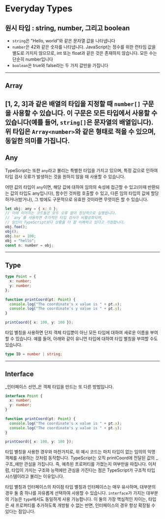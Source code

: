 # Everyday Types

##  원시 타입 : string, number, 그리고 boolean

- `string`은 "Hello, world"와 같은 문자열 값을 나타냅니다
- `number`은 42와 같은 숫자를 나타냅니다. JavaScript는 정수를 위한 런타임 값을 별도로 가지지 않으므로, int 또는 float과 같은 것은 존재하지 않습니다. 모든 수는 단순히 number입니다
- `boolean`은 true와 false라는 두 가지 값만을 가집니다
---
## Array

[1, 2, 3]과 같은 배열의 타입을 지정할 때 `number[]` 구문을 사용할 수 있습니다. 이 구문은 모든 타입에서 사용할 수 있습니다(예를 들어, `string[]`은 문자열의 배열입니다). 위 타입은 `Array<number>`와 같은 형태로 적을 수 있으며, 동일한 의미를 가집니다.
---
## Any

TypeScript는 또한 `any`라고 불리는 특별한 타입을 가지고 있으며, 특정 값으로 인하여 타입 검사 오류가 발생하는 것을 원하지 않을 때 사용할 수 있습니다.

어떤 값의 타입이 `any`이면, 해당 값에 대하여 임의의 속성에 접근할 수 있고(이때 반환되는 값의 타입도 any입니다), 함수인 것처럼 호출할 수 있고, 다른 임의 타입의 값에 할당하거나(받거나), 그 밖에도 구문적으로 유효한 것이라면 무엇이든 할 수 있습니다.

```javascript
let obj: any = { x: 0 };
// 아래 이어지는 코드들은 모두 오류 없이 정상적으로 실행됩니다.
// `any`를 사용하면 추가적인 타입 검사가 비활성화되며,
// 당신이 TypeScript보다 상황을 더 잘 이해하고 있다고 가정합니다.
obj.foo();
obj();
obj.bar = 100;
obj = "hello";
const n: number = obj;
```
---
## Type

```typescript
type Point = {
  x: number;
  y: number;
};
 
function printCoord(pt: Point) {
  console.log("The coordinate's x value is " + pt.x);
  console.log("The coordinate's y value is " + pt.y);
}
 
printCoord({ x: 100, y: 100 });
```

타입 별칭을 사용하면 단지 객체 타입뿐이 아닌 모든 타입에 대하여 새로운 이름을 부여할 수 있습니다. 예를 들어, 아래와 같이 유니언 타입에 대하여 타입 별칭을 부여할 수도 있습니다.

```typescript
type ID = number | string;
```
---
## Interface

_인터페이스 선언_은 객체 타입을 만드는 또 다른 방법입니다.

```typescript
interface Point {
  x: number;
  y: number;
}
 
function printCoord(pt: Point) {
  console.log("The coordinate's x value is " + pt.x);
  console.log("The coordinate's y value is " + pt.y);
}
 
printCoord({ x: 100, y: 100 });
```

타입 별칭을 사용한 경우와 마찬가지로, 위 예시 코드는 마치 타입이 없는 임의의 익명 객체를 사용하는 것처럼 동작합니다. TypeScript는 오직 printCoord에 전달된 값의 _구조_에만 관심을 가집니다. 즉, 예측된 프로퍼티를 가졌는지 여부만을 따집니다. 이처럼, 타입이 가지는 구조와 능력에만 관심을 가진다는 점은 TypeScript가 구조적 타입 시스템이라고 불리는 이유입니다.

타입 별칭과 인터페이스의 차이점
타입 별칭과 인터페이스는 매우 유사하며, 대부분의 경우 둘 중 하나를 자유롭게 선택하여 사용할 수 있습니다. `interface`가 가지는 대부분의 기능은 `type`에서도 동일하게 사용 가능합니다. 이 둘의 가장 핵심적인 차이는, 타입은 새 프로퍼티를 추가하도록 개방될 수 없는 반면, 인터페이스의 경우 항상 확장될 수 있다는 점입니다.